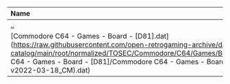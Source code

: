 |Name|Size|
|:---|---:|
|[..](../index.html)|DIR|
|[Commodore C64 - Games - Board - [D81].dat](https://raw.githubusercontent.com/open-retrogaming-archive/dat-catalog/main/root/normalized/TOSEC/Commodore/C64/Games/Board/[D81]/Commodore C64 - Games - Board - [D81]/Commodore C64 - Games - Board - [D81] (TOSEC-v2022-03-18_CM).dat)|1411|
